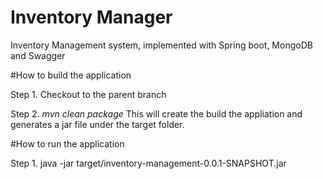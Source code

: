 # Inventory Manager

Inventory Management system, implemented with Spring boot, MongoDB and Swagger



#How to build the application

Step 1. Checkout to the parent branch

Step 2. *mvn clean package*
This will create the build the appliation and generates a jar file under the target folder.



#How to run the application

Step 1. java -jar target/inventory-management-0.0.1-SNAPSHOT.jar 
